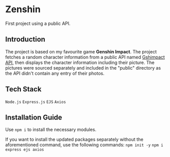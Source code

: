 # Zenshin

First project using a public API.

## Introduction

The project is based on my favourite game **Genshin Impact**. The project fetches a random character information from a public API named [Gshimpact API](https://gshimpact.vercel.app/), then displays the character information including their picture. The pictures were sourced separately and included in the "public" directory as the API didn't contain any entry of their photos.

## Tech Stack

``Node.js`` ``Express.js`` ``EJS`` ``Axios``

## Installation Guide

Use ``npm i`` to install the necessary modules.

If you want to install the updated packages separately without the aforementioned command, use the following commands:
``npm init -y``
``npm i express ejs axios``
